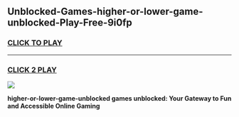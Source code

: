 
## Unblocked-Games-higher-or-lower-game-unblocked-Play-Free-9i0fp
<h3>
<a href="https://premium76.site?title=higher-or-lower-game-unblocked&ref=22A">CLICK TO PLAY</a></h3>
<hr>

<h3>
<a href="https://premium76.site?title=higher-or-lower-game-unblocked&ref=22A">CLICK 2 PLAY</a>
  
</h3>

<a href="https://premium76.site?title=higher-or-lower-game-unblocked&ref=22A"><img src="https://clearcache.store/games.png"></a>


**higher-or-lower-game-unblocked games unblocked: Your Gateway to Fun and Accessible Online Gaming**
